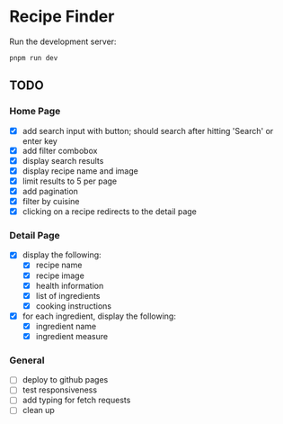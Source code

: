 # Recipe Finder

Run the development server:

```
pnpm run dev
```

## TODO

### Home Page

- [x] add search input with button; should search after hitting 'Search' or enter key
- [x] add filter combobox
- [x] display search results
- [x] display recipe name and image
- [x] limit results to 5 per page
- [x] add pagination
- [x] filter by cuisine
- [x] clicking on a recipe redirects to the detail page

### Detail Page

- [x] display the following:
  - [x] recipe name
  - [x] recipe image
  - [x] health information
  - [x] list of ingredients
  - [x] cooking instructions
- [x] for each ingredient, display the following:
  - [x] ingredient name
  - [x] ingredient measure

### General

- [ ] deploy to github pages
- [ ] test responsiveness
- [ ] add typing for fetch requests
- [ ] clean up
